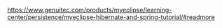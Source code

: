 https://www.genuitec.com/products/myeclipse/learning-center/persistence/myeclipse-hibernate-and-spring-tutorial/#readmore